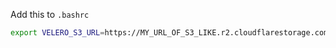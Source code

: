 Add this to `.bashrc`
```sh
export VELERO_S3_URL=https://MY_URL_OF_S3_LIKE.r2.cloudflarestorage.com
```
